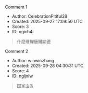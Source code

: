 Comment 1

- Author: CelebrationPitiful28
- Created: 2025-09-27 17:09:50 UTC
- Score: 3
- ID: ngich4i

> 什麼班蟬唐爾納德

Comment 2

- Author: winwinzhang
- Created: 2025-09-28 04:30:31 UTC
- Score: 4
- ID: ngljniw

> 国家虫豸

